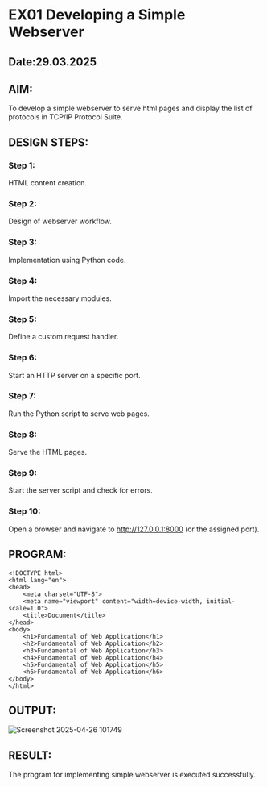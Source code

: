 # EX01 Developing a Simple Webserver
## Date:29.03.2025

## AIM:
To develop a simple webserver to serve html pages and display the list of protocols in TCP/IP Protocol Suite.

## DESIGN STEPS:
### Step 1: 
HTML content creation.

### Step 2:
Design of webserver workflow.

### Step 3:
Implementation using Python code.

### Step 4:
Import the necessary modules.

### Step 5:
Define a custom request handler.

### Step 6:
Start an HTTP server on a specific port.

### Step 7:
Run the Python script to serve web pages.

### Step 8:
Serve the HTML pages.

### Step 9:
Start the server script and check for errors.

### Step 10:
Open a browser and navigate to http://127.0.0.1:8000 (or the assigned port).

## PROGRAM:
```
<!DOCTYPE html>
<html lang="en">
<head>
    <meta charset="UTF-8">
    <meta name="viewport" content="width=device-width, initial-scale=1.0">
    <title>Document</title>
</head>
<body>
    <h1>Fundamental of Web Application</h1>
    <h2>Fundamental of Web Application</h2>
    <h3>Fundamental of Web Application</h3>
    <h4>Fundamental of Web Application</h4>
    <h5>Fundamental of Web Application</h5>
    <h6>Fundamental of Web Application</h6>
</body>
</html>
```


## OUTPUT:
![Screenshot 2025-04-26 101749](https://github.com/user-attachments/assets/2cb0f8a6-6d0f-4a65-a4e5-87bb74e9892d)



## RESULT:
The program for implementing simple webserver is executed successfully.
